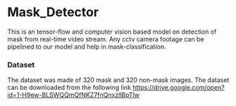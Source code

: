 # Mask_Detector

This is an tensor-flow and computer vision based model on detection of mask from real-time video stream. Any cctv camera footage can be pipelined to our model and help in mask-classification.



### Dataset
The dataset was made of 320 mask and 320 non-mask images. The dataset can be downloaded from the following link 
https://drive.google.com/open?id=1-H9ew-BLSWQQmQfNKZ7fnQnxzlIBpTlw
